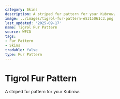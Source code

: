 ```yaml
---
category: Skins
description: A striped fur pattern for your Kubrow.
image: ../images/tigrol-fur-pattern-e8315061c3.png
last_updated: '2025-09-17'
name: Tigrol Fur Pattern
source: WFCD
tags:
- Fur Pattern
- Skins
tradable: false
type: Fur Pattern
---
```


# Tigrol Fur Pattern

A striped fur pattern for your Kubrow.

